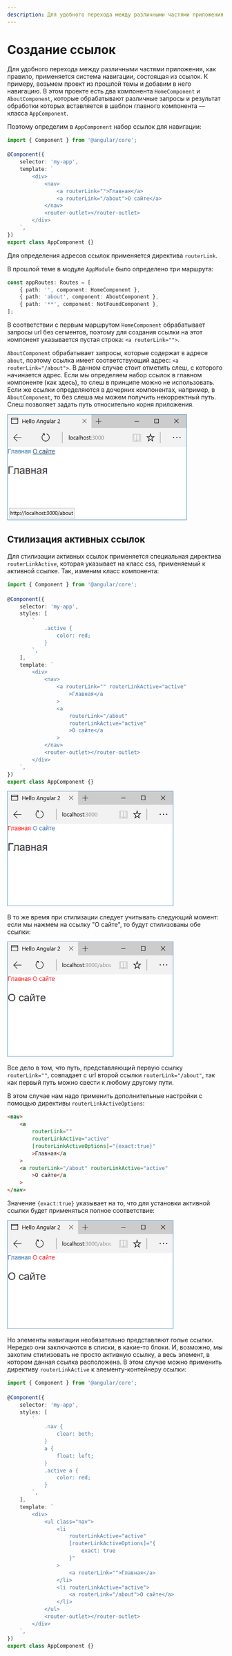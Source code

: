 ```yaml
---
description: Для удобного перехода между различными частями приложения, как правило, применяется система навигации, состоящая из ссылок
---
```


# Создание ссылок

Для удобного перехода между различными частями приложения, как правило, применяется система навигации, состоящая из ссылок. К примеру, возьмем проект из прошлой темы и добавим в него навигацию. В этом проекте есть два компонента `HomeComponent` и `AboutComponent`, которые обрабатывают различные запросы и результат обработки которых вставляется в шаблон главного компонента — класса `AppComponent`.

Поэтому определим в `AppComponent` набор ссылок для навигации:

```typescript
import { Component } from '@angular/core';

@Component({
    selector: 'my-app',
    template: `
        <div>
            <nav>
                <a routerLink="">Главная</a>
                <a routerLink="/about">О сайте</a>
            </nav>
            <router-outlet></router-outlet>
        </div>
    `,
})
export class AppComponent {}
```

Для определения адресов ссылок применяется директива `routerLink`.

В прошлой теме в модуле `AppModule` было определено три маршрута:

```typescript
const appRoutes: Routes = [
    { path: '', component: HomeComponent },
    { path: 'about', component: AboutComponent },
    { path: '**', component: NotFoundComponent },
];
```

В соответствии с первым маршрутом `HomeComponent` обрабатывает запросы url без сегментов, поэтому для создания ссылки на этот компонент указывается пустая строка: `<a routerLink="">`.

`AboutComponent` обрабатывает запросы, которые содержат в адресе `about`, поэтому ссылка имеет соответствующий адрес: `<a routerLink="/about">`. В данном случае стоит отметить слеш, с которого начинается адрес. Если мы определяем набор ссылок в главном компоненте (как здесь), то слеш в принципе можно не использовать. Если же ссылки определяются в дочерних компонентах, например, в `AboutComponent`, то без слеша мы можем получить некорректный путь. Слеш позволяет задать путь относительно корня приложения.

![Скриншот](links-1.png)

## Стилизация активных ссылок

Для стилизации активных ссылок применяется специальная директива `routerLinkActive`, которая указывает на класс css, применяемый к активной ссылке. Так, изменим класс компонента:

```typescript
import { Component } from '@angular/core';

@Component({
    selector: 'my-app',
    styles: [
        `
            .active {
                color: red;
            }
        `,
    ],
    template: `
        <div>
            <nav>
                <a routerLink="" routerLinkActive="active"
                    >Главная</a
                >
                <a
                    routerLink="/about"
                    routerLinkActive="active"
                    >О сайте</a
                >
            </nav>
            <router-outlet></router-outlet>
        </div>
    `,
})
export class AppComponent {}
```

![Скриншот](links-2.png)

В то же время при стилизации следует учитывать следующий момент: если мы нажмем на ссылку "О сайте", то будут стилизованы обе ссылки:

![Скриншот](links-3.png)

Все дело в том, что путь, представляющий первую ссылку `routerLink=""`, совпадает с url второй ссылки `routerLink="/about"`, так как первый путь можно свести к любому другому пути.

В этом случае нам надо применить дополнительные настройки с помощью директивы `routerLinkActiveOptions`:

```html
<nav>
    <a
        routerLink=""
        routerLinkActive="active"
        [routerLinkActiveOptions]="{exact:true}"
        >Главная</a
    >
    <a routerLink="/about" routerLinkActive="active"
        >О сайте</a
    >
</nav>
```

Значение `{exact:true}` указывает на то, что для установки активной ссылки будет применяться полное соответствие:

![Скриншот](links-4.png)

Но элементы навигации необязательно представляют голые ссылки. Нередко они заключаются в списки, в какие-то блоки. И, возможно, мы захотим стилизовать не просто активную ссылку, а весь элемент, в котором данная ссылка расположена. В этом случае можно применить директиву `routerLinkActive` к элементу-контейнеру ссылки:

```typescript
import { Component } from '@angular/core';

@Component({
    selector: 'my-app',
    styles: [
        `
            .nav {
                clear: both;
            }
            a {
                float: left;
            }
            .active a {
                color: red;
            }
        `,
    ],
    template: `
        <div>
            <ul class="nav">
                <li
                    routerLinkActive="active"
                    [routerLinkActiveOptions]="{
                        exact: true
                    }"
                >
                    <a routerLink="">Главная</a>
                </li>
                <li routerLinkActive="active">
                    <a routerLink="/about">О сайте</a>
                </li>
            </ul>
            <router-outlet></router-outlet>
        </div>
    `,
})
export class AppComponent {}
```
